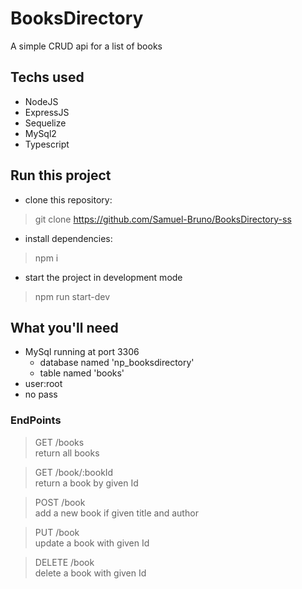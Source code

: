 # BooksDirectory

A simple CRUD api for a list of books

## Techs used

  - NodeJS
  - ExpressJS
  - Sequelize
  - MySql2
  - Typescript

## Run this project

  - clone this repository:
  > git clone https://github.com/Samuel-Bruno/BooksDirectory-ss
  - install dependencies:
  > npm i
  - start the project in development mode
  > npm run start-dev

## What you'll need

  - MySql running at port 3306
    - database named 'np_booksdirectory'
    - table named 'books'
  - user:root
  - no pass

### EndPoints
  > GET /books<br/>
  > return all books
  
  > GET /book/:bookId<br/>
  > return a book by given Id
  
  > POST /book<br/>
  > add a new book if given title and author
  
  > PUT /book<br/>
  > update a book with given Id
  
  > DELETE /book<br/>
  > delete a book with given Id